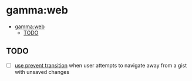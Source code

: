 # gamma:web

- [gamma:web](#gammaweb)
  - [TODO](#todo)

## TODO

- [ ] [use prevent transition][prevent transition] when user attempts to navigate away from a gist with unsaved changes

[prevent transition]: https://reacttraining.com/react-router/web/example/preventing-transitions
